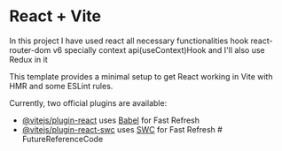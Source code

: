# React + Vite
In this project I have used react all necessary functionalities hook react-router-dom v6 specially context api(useContext)Hook  and I'll also use Redux in it

This template provides a minimal setup to get React working in Vite with HMR and some ESLint rules.

Currently, two official plugins are available:

- [@vitejs/plugin-react](https://github.com/vitejs/vite-plugin-react/blob/main/packages/plugin-react/README.md) uses [Babel](https://babeljs.io/) for Fast Refresh
- [@vitejs/plugin-react-swc](https://github.com/vitejs/vite-plugin-react-swc) uses [SWC](https://swc.rs/) for Fast Refresh
#   F u t u r e R e f e r e n c e C o d e 
 
 
